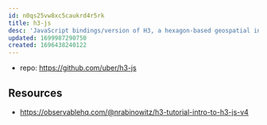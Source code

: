 ```yaml
---
id: n0qs25vw8xc5caukrd4r5rk
title: h3-js
desc: 'JavaScript bindings/version of H3, a hexagon-based geospatial indexing system. '
updated: 1699987290750
created: 1696438240122
---
```


- repo: https://github.com/uber/h3-js

## Resources

- https://observablehq.com/@nrabinowitz/h3-tutorial-intro-to-h3-js-v4